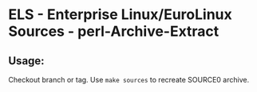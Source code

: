 # ELS - Enterprise Linux/EuroLinux Sources - perl-Archive-Extract
 
## Usage:
  Checkout branch or tag. Use `make sources` to recreate  SOURCE0 archive.
